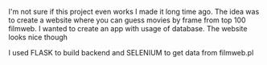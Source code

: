 I'm not sure if this project even works I made it long time ago. The idea was to create a website where you can guess movies by frame from top 100 filmweb. 
I wanted to create an app with usage of database. 
The website looks nice though

I used FLASK to build backend and SELENIUM to get data from filmweb.pl

